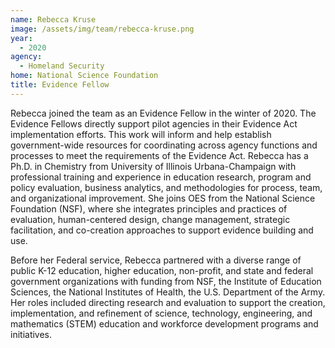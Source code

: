 ```yaml
---
name: Rebecca Kruse
image: /assets/img/team/rebecca-kruse.png
year: 
  - 2020
agency:
  - Homeland Security
home: National Science Foundation
title: Evidence Fellow
---
```


Rebecca joined the team as an Evidence Fellow in the winter of 2020. The Evidence Fellows directly support pilot agencies in their Evidence Act implementation efforts. This work will inform and help establish government-wide resources for coordinating across agency functions and processes to meet the requirements of the Evidence Act. Rebecca has a Ph.D. in Chemistry from University of Illinois Urbana-Champaign with professional training and experience in education research, program and policy evaluation, business analytics, and methodologies for process, team, and organizational improvement.  She joins OES from the National Science Foundation (NSF), where she integrates principles and practices of evaluation, human-centered design, change management, strategic facilitation, and co-creation approaches to support evidence building and use. 

Before her Federal service, Rebecca partnered with a diverse range of public K-12 education, higher education, non-profit, and state and federal government organizations with funding from NSF, the Institute of Education Sciences, the National Institutes of Health, the U.S. Department of the Army. Her roles included directing research and evaluation to support the creation, implementation, and refinement of science, technology, engineering, and mathematics (STEM) education and workforce development programs and initiatives.  
